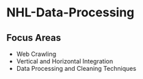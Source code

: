 # NHL-Data-Processing
## Focus Areas
- Web Crawling
- Vertical and Horizontal Integration
- Data Processing and Cleaning Techniques
